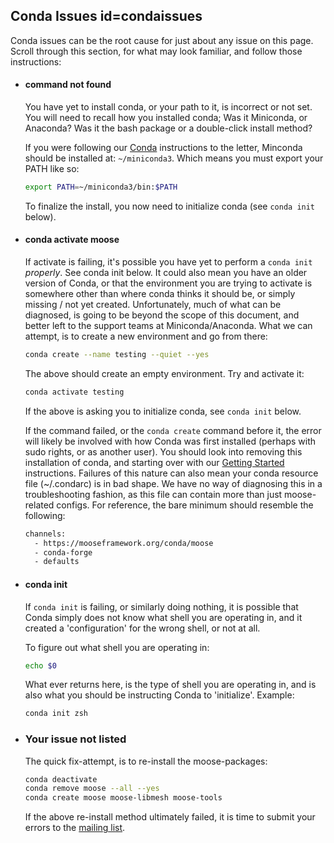 ## Conda Issues id=condaissues

Conda issues can be the root cause for just about any issue on this page. Scroll through this section, for what may look familiar, and follow those instructions:

- #### command not found

  You have yet to install conda, or your path to it, is incorrect or not set. You will need to recall how you installed conda; Was it Miniconda, or Anaconda? Was it the bash package or a double-click install method?

  If you were following our [Conda](getting_started/installation/conda.md) instructions to the letter, Minconda should be installed at: `~/miniconda3`. Which means you must export your PATH like so:

  ```bash
  export PATH=~/miniconda3/bin:$PATH
  ```

  To finalize the install, you now need to initialize conda (see `conda init` below).

- #### conda activate moose

  If activate is failing, it's possible you have yet to perform a `conda init` *properly*. See conda init below. It could also mean you have an older version of Conda, or that the environment you are trying to activate is somewhere other than where conda thinks it should be, or simply missing / not yet created. Unfortunately, much of what can be diagnosed, is going to be beyond the scope of this document, and better left to the support teams at Miniconda/Anaconda. What we can attempt, is to create a new environment and go from there:

  ```bash
  conda create --name testing --quiet --yes
  ```

  The above should create an empty environment. Try and activate it:

  ```bash
  conda activate testing
  ```

  If the above is asking you to initialize conda, see `conda init` below.

  If the command failed, or the `conda create` command before it, the error will likely be involved with how Conda was first installed (perhaps with sudo rights, or as another user). You should look into removing this installation of conda, and starting over with our [Getting Started](getting_started/installation/conda.md) instructions. Failures of this nature can also mean your conda resource file (~/.condarc) is in bad shape. We have no way of diagnosing this in a troubleshooting fashion, as this file can contain more than just moose-related configs. For reference, the bare minimum should resemble the following:

  ```bash
  channels:
    - https://mooseframework.org/conda/moose
    - conda-forge
    - defaults
  ```

- #### conda init

  If `conda init` is failing, or similarly doing nothing, it is possible that Conda simply does not know what shell you are operating in, and it created a 'configuration' for the wrong shell, or not at all.

  To figure out what shell you are operating in:

  ```bash
  echo $0
  ```

  What ever returns here, is the type of shell you are operating in, and is also what you should be instructing Conda to 'initialize'. Example:

  ```bash
  conda init zsh
  ```

- ### Your issue not listed

  The quick fix-attempt, is to re-install the moose-packages:

  ```bash
  conda deactivate
  conda remove moose --all --yes
  conda create moose moose-libmesh moose-tools
  ```

  If the above re-install method ultimately failed, it is time to submit your errors to the [mailing list](faq/mailing_list.md).
